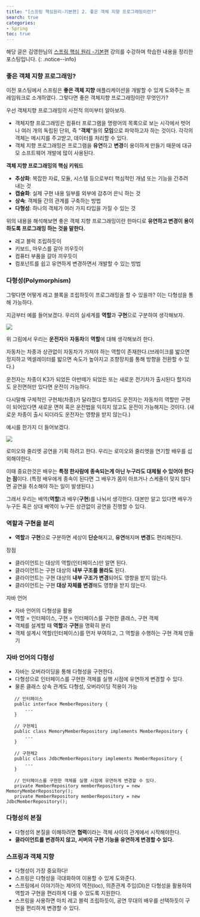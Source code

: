 ```yaml
---
title: "[스프링 핵심원리-기본편] 2. 좋은 객체 지향 프로그래밍이란?"
search: true
categories:
- Spring
toc: true
---
```


해당 글은 김영한님의 [스프링 핵심 원리 -기본편](https://www.inflearn.com/course/%EC%8A%A4%ED%94%84%EB%A7%81-%ED%95%B5%EC%8B%AC-%EC%9B%90%EB%A6%AC-%EA%B8%B0%EB%B3%B8%ED%8E%B8/dashboard) 강의를 수강하며 학습한 내용을 정리한 포스팅입니다.
{: .notice--info}


### **좋은 객체 지향 프로그래밍?**

이전 포스팅에서 스프링은 **좋은 객체 지향** 애플리케이션을 개발할 수 있게 도와주는 프레임워크로 소개하였다. 그렇다면 좋은 객체지향 프로그래밍이란 무엇인가?

우선 객체지향 프로그래밍의 사전적 의미부터 알아보자. 

- 객체지향 프로그래밍은 컴퓨터 프로그램을 명령어의 목록으로 보는 시각에서 벗어나 여러 개의 독립된 단위, 즉 "**객체**"들의 **모임**으로 파악하고자 하는 것이다. 각각의 객체는 메시지를 주고받고, 데이터를 처리할 수 있다.
- 객체 지향 프로그래밍은 프로그램을 **유연**하고 **변경**이 용이하게 만들기 때문에 대규모 소프트웨어 개발에 많이 사용된다.



**객체 지향 프로그래밍의 핵심 키워드**

- **추상화**: 복잡한 자료, 모듈, 시스템 등으로부터 핵심적인 개념 또는 기능을 간추려 내는 것
- **캡슐화**: 실제 구현 내용 일부를 외부에 감추어 은닉 하는 것
- **상속**: 객체들 간의 관계를 구축하는 방법
- **다형성**: 하나의 객체가 여러 가지 타입을 가질 수 있는 것



위의 내용을 해석해보면 좋은 객체 지향 프로그래밍이란 한마디로 **유연하고 변경이 용이 하도록 프로그래밍 하는 것을 말한다.**

- 레고 블럭 조립하듯이
- 키보드, 마우스를 갈아 끼우듯이
- 컴퓨터 부품을 갈아 끼우듯이
- 컴포넌트를 쉽고 유연하게 변경하면서 개발할 수 있는 방법



### **다형성**(Polymorphism)

그렇다면 어떻게 레고 블록을 조립하듯이 프로그래밍을 할 수 있을까? 이는 다형성을 통해 가능하다.

지금부터 예를 들어보겠다. 우리의 실세계를 **역할**과 **구현**으로 구분하여 생각해보자.



![]({{site.url}}/assets/img/polymorphism-01.PNG)

위 그림에서 우리는 **운전자**와 **자동차**의 **역할**에 대해 생각해보려 한다.

자동차는 차종과 상관없이 자동차가 가져야 하는 역할이 존재한다.(브레이크를 밟으면 정지하고 엑셀레이터를 밟으면 속도가 높아지고 조향장치를 통해 방향을 전환할 수 있다.) 

운전자는 차종이 K3가 되었든 아반떼가 되었든 또는 새로운 전기차가 출시된다 할지라도 운전면허만 있다면 운전이 가능하다.

다시말해 구체적인 구현체(차종)가 달라졌다 할지라도 운전자는 자동차의 역할만 구현이 되어있다면 새로운 면허 혹은 운전법을 익히지 않고도 운전이 가능해지는 것이다. (새로운 차종이 출시 되더라도 운전자는 영향을 받지 않는다.)



예시를 한가지 더 들어보겠다.

![]({{site.url}}/assets/img/polymorphism-02.PNG)

로미오와 줄리엣 공연을 기획 하려고 한다. 우리는 로미오와 줄리엣을 연기할 배우를 섭외해야한다.

이때 중요한것은 배우는 **특정 한사람에 종속되는게 아닌 누구라도 대체될 수 있어야 한다는 점**이다.
(특정 배우에게 종속이 된다면 그 배우가 몸이 아프거나 스케줄이 맞지 않다면 공연을 취소해야 하는 일이 발생된다.) 

그래서 우리는 배역(**역할**)과 배우(**구현**)를 나눠서 생각한다. 대본만 알고 있다면 배우가 누구든 혹은 상대 배역이 누구든 상관없이 공연을 진행할 수 있다.


### **역할과 구현을 분리**
- **역할**과 **구현**으로 구분하면 세상이 **단순**해지고, **유연**해지며 **변경**도 편리해진다.

장점
 - 클라이언트는 대상의 역할(인터페이스)만 알면 된다.
 - 클라이언트는 구현 대상의 **내부 구조를 몰라도** 된다.
 - 클라이언트는 구현 대상의 **내부 구조가 변경**되어도 영향을 받지 않는다.
 - 클라이언트는 구현 **대상 자체를 변경**해도 영향을 받지 않는다.


자바 언어
 - 자바 언어의 다형성을 활용
 - 역할 = 인터페이스, 구현 = 인터페이스를 구현한 클래스, 구현 객체
 - 객체를 설계할 때 **역할**과 **구현**을 명확히 분리
 - 객체 설계시 역할(인터페이스)를 먼저 부여하고, 그 역할을 수행하는 구현 객체 만들기


### **자바 언어의 다형성**
 - 자바는 오버라이딩을 통해 다형성을 구현한다.
 - 다형성으로 인터페이스를 구현한 객체를 실행 시점에 유연하게 변경할 수 있다.
 - 물론 클래스 상속 관계도 다형성, 오버라이딩 적용이 가능
 
 ```
    // 인터페이스
    public interface MemberRepository {
        ...
    }
    
    // 구현체1
    public class MemoryMemberRepository implements MemberRepository {
        ...
    }

    // 구현체2
    public class JdbcMemberRepository implements MemberRepository {
        ...
    }

    // 인터페이스를 구현한 객체를 실행 시점에 유연하게 변경할 수 있다.
    private MemberRepository memberRepository = new MemoryMemberRepository();
    private MemberRepository memberRepository = new JdbcMemberRepository();
```

### **다형성의 본질**
 - 다형성의 본질을 이해하려면 **협력**이라는 객체 사이의 관계에서 시작해야한다.
 - **클라이언트를 변경하지 않고, 서버의 구현 기능을 유연하게 변경할 수 있다.**

### **스프링과 객체 지향**
 - 다형성이 가장 중요하다!
 - 스프링은 다형성을 극대화하여 이용할 수 있게 도와준다.
 - 스프링에서 이야기하는 제어의 역전(Ioc), 의존관계 주입(DI)은 다형성을 활용하여 역할과 구현을 편리하게 다룰 수 있도록 지원한다.
 - 스프링을 사용하면 마치 레고 블럭 조립하듯이, 공연 무대의 배우를 선택하듯이 구현을 편리하게 변경할 수 있다.
